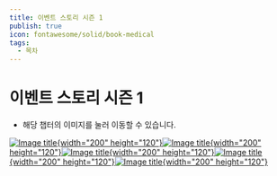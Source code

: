 ```yaml
---
title: 이벤트 스토리 시즌 1
publish: true
icon: fontawesome/solid/book-medical
tags:
  - 목차
---
```

# 이벤트 스토리 시즌 1

+ 해당 챕터의 이미지를 눌러 이동할 수 있습니다.

[![Image title](https://vitamink1.github.io/ashur-note/assets/chapterimg/ChapterImage_ThemeEvent1.png){width="200" height="120"}](../s1_event/butter.md)[![Image title](https://vitamink1.github.io/ashur-note/assets/chapterimg/ChapterImage_ThemeEvent8.png){width="200" height="120"}](../s1_event/leets.md)[![Image title](https://vitamink1.github.io/ashur-note/assets/chapterimg/ChapterImage_ThemeEvent9.png){width="200" height="120"}](../s1_event/picora.md)[![Image title](https://vitamink1.github.io/ashur-note/assets/chapterimg/ChapterImage_ThemeEvent20.png){width="200" height="120"}](../s1_event/barong.md)[![Image title](https://vitamink1.github.io/ashur-note/assets/chapterimg/ChapterImage_ThemeEvent24.png){width="200" height="120"}](../s1_event/joanne.md)
